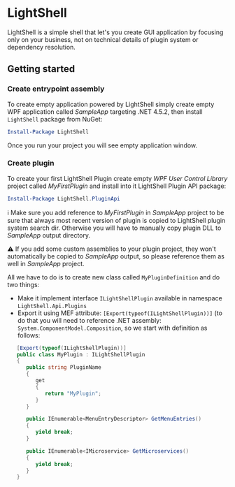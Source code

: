 # LightShell

LightShell is a simple shell that let's you create GUI application by focusing only on your business, not on technical details of plugin system or dependency resolution.

## Getting started
### Create entrypoint assembly
To create empty application powered by LightShell simply create empty WPF application called *SampleApp* targeting .NET 4.5.2, then install `LightShell` package from NuGet:
```powershell
Install-Package LightShell
```
Once you run your project you will see empty application window.

### Create plugin
To create your first LightShell Plugin create empty _WPF User Control Library_ project called *MyFirstPlugin* and install into it LightShell Plugin API package:
```powershell
Install-Package LightShell.PluginApi
```

:information_source: Make sure you add reference to *MyFirstPlugin* in *SampleApp* project to be sure that always most recent version of plugin is copied to LightShell plugin system search dir. Otherwise you will have to manually copy plugin DLL to *SampleApp* output directory.

:warning: If you add some custom assemblies to your plugin project, they won't automatically be copied to *SampleApp* output, so please reference them as well in *SampleApp* project.

All we have to do is to create new class called `MyPluginDefinition` and do two things:
- Make it implement interface `ILightShellPlugin` available in namespace `LightShell.Api.Plugins`
- Export it using MEF attribute: `[Export(typeof(ILightShellPlugin))]` (to do that you will need to reference .NET assembly: `System.ComponentModel.Composition`, so we start with definition as follows:

```csharp
   [Export(typeof(ILightShellPlugin))]
   public class MyPlugin : ILightShellPlugin
   {
      public string PluginName
      {
         get
         {
            return "MyPlugin";
         }
      }

      public IEnumerable<MenuEntryDescriptor> GetMenuEntries()
      {
         yield break;
      }

      public IEnumerable<IMicroservice> GetMicroservices()
      {
         yield break;
      }
   }
```
